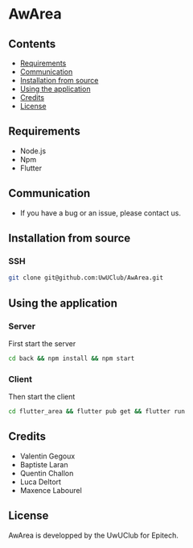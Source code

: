 # AwArea


## Contents

- [Requirements](#requirements)
- [Communication](#communication)
- [Installation from source](#installation-from-source)
- [Using the application](#using-the-application)
- [Credits](#credits)
- [License](#license)

## Requirements

- Node.js
- Npm
- Flutter

## Communication

- If you have a bug or an issue, please contact us.

## Installation from source

### SSH

```bash
git clone git@github.com:UwUClub/AwArea.git
```

## Using the application
### Server
First start the server
```bash
cd back && npm install && npm start
```
### Client
Then start the client
```bash
cd flutter_area && flutter pub get && flutter run
```

## Credits

- Valentin Gegoux
- Baptiste Laran
- Quentin Challon
- Luca Deltort
- Maxence Labourel

## License

AwArea is developped by the UwUClub for Epitech.
